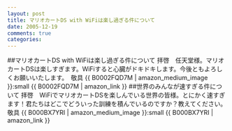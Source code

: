 ```yaml
---
layout: post
title: マリオカートDS with WiFiは楽し過ぎる件について
date: 2005-12-19
comments: true
categories:
---
```


##マリオカートDS with WiFiは楽し過ぎる件について
拝啓　任天堂様。マリオカートDSは楽しすぎます。WiFiすると心臓がドキドキします。今後ともよろしくお願いいたします。　敬具
{{ B0002FQD7M | amazon_medium_image }}:small
{{ B0002FQD7M | amazon_link }}
##世界のみんなが速すぎる件について
拝啓　WiFiでマリオカートDSを楽しんでいる世界の皆様。とにかく速すぎます！君たちはどこでどういった訓練を積んでいるのですか？教えてください。　敬具
{{ B000BX7YRI | amazon_medium_image }}:small
{{ B000BX7YRI | amazon_link }}